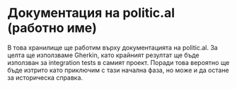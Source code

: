 # Документация на politic.al (работно име)

В това хранилище ще работим върху документацията на politic.al. За целта ще използваме Gherkin, като крайният резултат ще бъде използван за integration tests в самият проект. Поради това вероятно ще бъде изтрито като приключим с тази начална фаза, но може и да остане за историческа справка.
